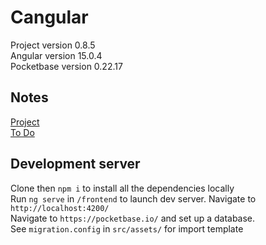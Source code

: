 # Cangular
Project version 0.8.5
<br>
Angular version 15.0.4
<br>
Pocketbase version 0.22.17

## Notes
[Project](https://denim-rocket-cf2.notion.site/86fcc21725c24c0fbdea5a1dde65af1d?v=eacbca05816c4bcb92408274456dfbc0)
<br>
[To Do](https://denim-rocket-cf2.notion.site/b698b5da6d00448c9a7ddac9fa1c4638?v=85060aef98f2458fa5621a2de2e1148e)

## Development server
Clone then `npm i` to install all the dependencies locally
<br>
Run `ng serve` in `/frontend` to launch dev server. Navigate to `http://localhost:4200/`
<br>
Navigate to `https://pocketbase.io/` and set up a database.
<br>
See `migration.config` in `src/assets/` for import template

